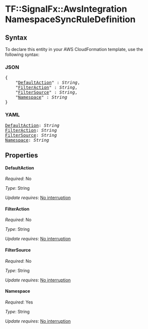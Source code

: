 # TF::SignalFx::AwsIntegration NamespaceSyncRuleDefinition

## Syntax

To declare this entity in your AWS CloudFormation template, use the following syntax:

### JSON

<pre>
{
    "<a href="#defaultaction" title="DefaultAction">DefaultAction</a>" : <i>String</i>,
    "<a href="#filteraction" title="FilterAction">FilterAction</a>" : <i>String</i>,
    "<a href="#filtersource" title="FilterSource">FilterSource</a>" : <i>String</i>,
    "<a href="#namespace" title="Namespace">Namespace</a>" : <i>String</i>
}
</pre>

### YAML

<pre>
<a href="#defaultaction" title="DefaultAction">DefaultAction</a>: <i>String</i>
<a href="#filteraction" title="FilterAction">FilterAction</a>: <i>String</i>
<a href="#filtersource" title="FilterSource">FilterSource</a>: <i>String</i>
<a href="#namespace" title="Namespace">Namespace</a>: <i>String</i>
</pre>

## Properties

#### DefaultAction

_Required_: No

_Type_: String

_Update requires_: [No interruption](https://docs.aws.amazon.com/AWSCloudFormation/latest/UserGuide/using-cfn-updating-stacks-update-behaviors.html#update-no-interrupt)

#### FilterAction

_Required_: No

_Type_: String

_Update requires_: [No interruption](https://docs.aws.amazon.com/AWSCloudFormation/latest/UserGuide/using-cfn-updating-stacks-update-behaviors.html#update-no-interrupt)

#### FilterSource

_Required_: No

_Type_: String

_Update requires_: [No interruption](https://docs.aws.amazon.com/AWSCloudFormation/latest/UserGuide/using-cfn-updating-stacks-update-behaviors.html#update-no-interrupt)

#### Namespace

_Required_: Yes

_Type_: String

_Update requires_: [No interruption](https://docs.aws.amazon.com/AWSCloudFormation/latest/UserGuide/using-cfn-updating-stacks-update-behaviors.html#update-no-interrupt)


